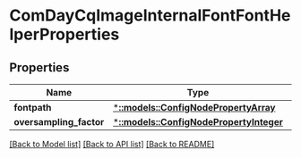 # ComDayCqImageInternalFontFontHelperProperties

## Properties
Name | Type | Description | Notes
------------ | ------------- | ------------- | -------------
**fontpath** | [***::models::ConfigNodePropertyArray**](configNodePropertyArray.md) |  | [optional] 
**oversampling_factor** | [***::models::ConfigNodePropertyInteger**](configNodePropertyInteger.md) |  | [optional] 

[[Back to Model list]](../README.md#documentation-for-models) [[Back to API list]](../README.md#documentation-for-api-endpoints) [[Back to README]](../README.md)


